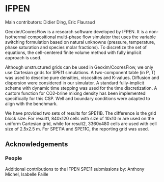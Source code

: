 # IFPEN

Main contributors: Didier Ding, Eric Flauraud

Geoxim/CooresFlow is a research software developed by IFPEN. It is a non-isothermal compositional multi-phase flow simulator that uses the variable switching formulation based on natural unknowns (pressure, temperature, phase saturation and species molar fractions). To discretize the set of equations, the cell-centered finite volume method with fully implicit approach is used.

Although unstructured grids can be used in Geoxim/CooresFlow, we only use Cartesian grids for SPE11 simulations. A two-component table (in P, T) was used to describe pure densities, viscosities and K-values. Diffusion and dispersion were considered in our simulator. A standard fully-implicit scheme with dynamic time stepping was used for the time discretization. A custom function for CO2-brine mixing density has been implemented specifically for this CSP. Well and boundary conditions were adapted to align with the benchmark.

We have provided two sets of results for SPE11B. The difference is the grid block size. For result1, 840x120 cells with size of 10x10 m are used on the uniform Cartesian grid, while for result2, 3360x480 cells are used with cell size of 2.5x2.5 m. For SPE11A and SPE11C, the reporting grid was used.

## Acknowledgements

### People

Additional contributions to the IFPEN SPE11 submissions by: Anthony Michel, Isabelle Faille
